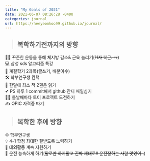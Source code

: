```yaml
---
title: "My Goals of 2021"
date: 2021-06-07 08:26:28 -0400
categories: journal
url: https://heeyeonkoo99.github.io/journal/
---
```

> ## 복학하기전까지의 방향
 🏃‍♀️ 꾸준한 운동을 통해 체지방 감소& 근육 늘리기(~~11자 복근..ㅠ~~)    
 💻 삼성 sds 알고리즘 특강      
 📑 계절학기 2과목(글쓰기, 배분이수)    
 🛠 학부연구생 컨택     
 📕 한달에 최소 책 2권은 읽기     
 ✔ PS 하루 1 commit해서 github 잔디 매일심기    
 🙋‍♀️ 틈날때마다 토이 프로젝트 도전하기    
 ✍ OPIC 자격증 따기    

> ## 복학한 후에 방향 
 ⚙ 학부연구생    
 💡 4-1 학점 최대한 잘받도록 노력하기    
 📌 대외활동 계속 지원하기    
 🚗 운전 능숙하게 하기(~~말로만 하지말고 진짜 제대로!! 운전잘하는 사람 멋있어..~~)




[jekyll-docs]: https://jekyllrb.com/docs/home
[jekyll-gh]:   https://github.com/jekyll/jekyll
[jekyll-talk]: https://talk.jekyllrb.com/

